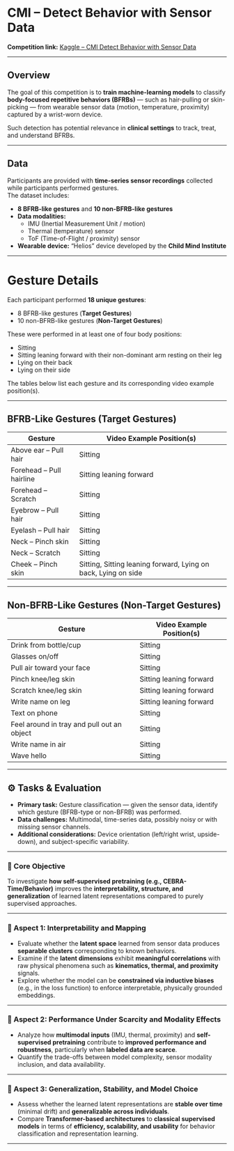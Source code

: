 # CMI – Detect Behavior with Sensor Data

**Competition link:** [Kaggle – CMI Detect Behavior with Sensor Data](https://www.kaggle.com/competitions/cmi-detect-behavior-with-sensor-data/overview)

---

## Overview

The goal of this competition is to **train machine-learning models** to classify **body-focused repetitive behaviors (BFRBs)** — such as hair-pulling or skin-picking — from wearable sensor data (motion, temperature, proximity) captured by a wrist-worn device.

Such detection has potential relevance in **clinical settings** to track, treat, and understand BFRBs.

---

## Data

Participants are provided with **time-series sensor recordings** collected while participants performed gestures.  
The dataset includes:

- **8 BFRB-like gestures** and **10 non-BFRB-like gestures**  
- **Data modalities:**  
  - IMU (Inertial Measurement Unit / motion)  
  - Thermal (temperature) sensor  
  - ToF (Time-of-Flight / proximity) sensor  
- **Wearable device:** “Helios” device developed by the **Child Mind Institute**

---

# Gesture Details

Each participant performed **18 unique gestures**:
- 8 BFRB-like gestures (**Target Gestures**)
- 10 non-BFRB-like gestures (**Non-Target Gestures**)

These were performed in at least one of four body positions:
- Sitting  
- Sitting leaning forward with their non-dominant arm resting on their leg  
- Lying on their back  
- Lying on their side  

The tables below list each gesture and its corresponding video example position(s).

---

## BFRB-Like Gestures (Target Gestures)

| **Gesture** | **Video Example Position(s)** |
|--------------|-------------------------------|
| Above ear – Pull hair | Sitting |
| Forehead – Pull hairline | Sitting leaning forward |
| Forehead – Scratch | Sitting |
| Eyebrow – Pull hair | Sitting |
| Eyelash – Pull hair | Sitting |
| Neck – Pinch skin | Sitting |
| Neck – Scratch | Sitting |
| Cheek – Pinch skin | Sitting, Sitting leaning forward, Lying on back, Lying on side |

---

## Non-BFRB-Like Gestures (Non-Target Gestures)

| **Gesture** | **Video Example Position(s)** |
|--------------|-------------------------------|
| Drink from bottle/cup | Sitting |
| Glasses on/off | Sitting |
| Pull air toward your face | Sitting |
| Pinch knee/leg skin | Sitting leaning forward |
| Scratch knee/leg skin | Sitting leaning forward |
| Write name on leg | Sitting leaning forward |
| Text on phone | Sitting |
| Feel around in tray and pull out an object | Sitting |
| Write name in air | Sitting |
| Wave hello | Sitting |

---
## ⚙️ Tasks & Evaluation

- **Primary task:** Gesture classification — given the sensor data, identify which gesture (BFRB-type or non-BFRB) was performed.  
- **Data challenges:** Multimodal, time-series data, possibly noisy or with missing sensor channels.  
- **Additional considerations:** Device orientation (left/right wrist, upside-down), and subject-specific variability.  

---

### 🎯 Core Objective

To investigate **how self-supervised pretraining (e.g., CEBRA-Time/Behavior)** improves the **interpretability, structure, and generalization** of learned latent representations compared to purely supervised approaches.

---

### 🧩 Aspect 1: Interpretability and Mapping

- Evaluate whether the **latent space** learned from sensor data produces **separable clusters** corresponding to known behaviors.  
- Examine if the **latent dimensions** exhibit **meaningful correlations** with raw physical phenomena such as **kinematics, thermal, and proximity** signals.  
- Explore whether the model can be **constrained via inductive biases** (e.g., in the loss function) to enforce interpretable, physically grounded embeddings.

---

### 🔬 Aspect 2: Performance Under Scarcity and Modality Effects

- Analyze how **multimodal inputs** (IMU, thermal, proximity) and **self-supervised pretraining** contribute to **improved performance and robustness**, particularly when **labeled data are scarce**.  
- Quantify the trade-offs between model complexity, sensor modality inclusion, and data availability.

---

### 🧠 Aspect 3: Generalization, Stability, and Model Choice

- Assess whether the learned latent representations are **stable over time** (minimal drift) and **generalizable across individuals**.  
- Compare **Transformer-based architectures** to **classical supervised models** in terms of **efficiency, scalability, and usability** for behavior classification and representation learning.

---
